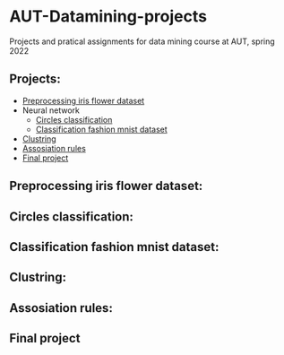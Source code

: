 # AUT-Datamining-projects
Projects and pratical assignments for data mining course at AUT, spring 2022

## Projects:
- [Preprocessing iris flower dataset](https://github.com/hedzd/AUT-Datamining-projects/tree/main/Preprocess_IRIS_dataset)
- Neural network
     - [Circles classification](https://github.com/hedzd/AUT-Datamining-projects/blob/main/Neural_Network/circles_classification.ipynb)  
     - [Classification fashion mnist dataset ](https://github.com/hedzd/AUT-Datamining-projects/blob/main/Neural_Network/fashion_mnist.ipynb)
- [Clustring](https://github.com/hedzd/AUT-Datamining-projects/tree/main/Clustering)
-  [Assosiation rules](https://github.com/hedzd/AUT-Datamining-projects/tree/main/Association_Rules)
-  [Final project](https://github.com/hedzd/AUT-Datamining-projects/tree/main/Final_Project)

## Preprocessing iris flower dataset:

## Circles classification:

## Classification fashion mnist dataset:

## Clustring:

## Assosiation rules:

## Final project
